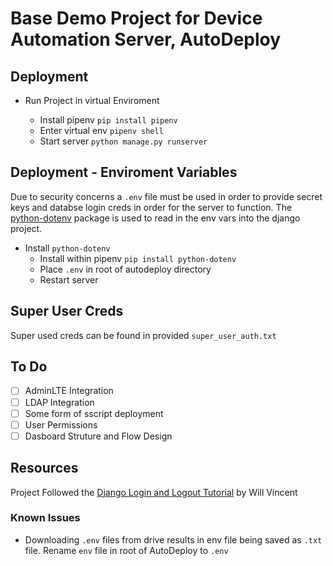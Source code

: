 # Base Demo Project for Device Automation Server, AutoDeploy

## Deployment
- Run Project in virtual Enviroment 

    -  Install pipenv ``` pip install pipenv ```
    - Enter virtual env ``` pipenv shell ```
    - Start server ``` python manage.py runserver ```

## Deployment - Enviroment Variables
Due to security concerns a ``` .env ``` file must be used in order to provide secret keys and databse login creds in order for the server to function. The [python-dotenv](https://pypi.org/project/python-dotenv/) package is used to read in the env vars into the django project.
- Install ``` python-dotenv ```
    - Install within pipenv ``` pip install python-dotenv ```
    - Place ``` .env ``` in root of autodeploy directory
    - Restart server

## Super User Creds
Super used creds can be found in provided ``` super_user_auth.txt ```

## To Do
- [ ] AdminLTE Integration
- [ ] LDAP Integration
- [ ] Some form of sscript deployment
- [ ] User Permissions
- [ ] Dasboard Struture and Flow Design

## Resources
Project Followed the [Django Login and Logout Tutorial](https://learndjango.com/tutorials/django-login-and-logout-tutorial) by Will Vincent

### Known Issues
- Downloading ```.env``` files from drive results in env file being saved as ```.txt``` file. Rename ``` env ``` file in root of AutoDeploy to ``` .env ```
